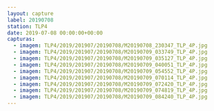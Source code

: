 ```yaml
---
layout: capture
label: 20190708
station: TLP4
date: 2019-07-08 00:00:00+00:00
capturas:
  - imagem: TLP4/2019/201907/20190708/M20190708_230347_TLP_4P.jpg
  - imagem: TLP4/2019/201907/20190708/M20190709_033749_TLP_4P.jpg
  - imagem: TLP4/2019/201907/20190708/M20190709_035127_TLP_4P.jpg
  - imagem: TLP4/2019/201907/20190708/M20190709_040051_TLP_4P.jpg
  - imagem: TLP4/2019/201907/20190708/M20190709_054552_TLP_4P.jpg
  - imagem: TLP4/2019/201907/20190708/M20190709_070114_TLP_4P.jpg
  - imagem: TLP4/2019/201907/20190708/M20190709_072420_TLP_4P.jpg
  - imagem: TLP4/2019/201907/20190708/M20190709_074819_TLP_4P.jpg
  - imagem: TLP4/2019/201907/20190708/M20190709_084240_TLP_4P.jpg
---
```


